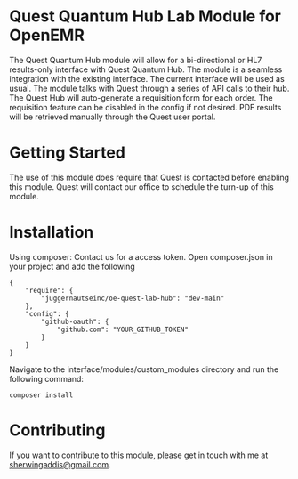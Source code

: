 # Quest Quantum Hub Lab Module for OpenEMR

The Quest Quantum Hub module will allow for a bi-directional or HL7 results-only interface
with Quest Quantum Hub.
The module is a seamless integration with the existing interface.
The current interface will be used as usual. The module talks with Quest through a
series of API calls to their hub. The Quest Hub will auto-generate a requisition
form for each order. The requisition feature can be disabled in the config if not desired.
PDF results will be retrieved manually through the Quest user portal.

# Getting Started
The use of this module does require that Quest is contacted before enabling this module. Quest will
contact our office to schedule the turn-up of this module.

# Installation

Using composer:
Contact us for a access token.
Open composer.json in your project and add the following 

    {
        "require": {
            "juggernautseinc/oe-quest-lab-hub": "dev-main"
        },
        "config": {
            "github-oauth": {
                "github.com": "YOUR_GITHUB_TOKEN"
            }
        }
    }

Navigate to the interface/modules/custom_modules directory and run the following command:

    composer install





# Contributing
If you want to contribute to this module, please get in touch with me at sherwingaddis@gmail.com.

